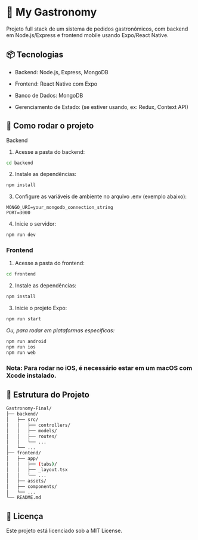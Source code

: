 # 🍔 My Gastronomy
Projeto full stack de um sistema de pedidos gastronômicos, com backend em Node.js/Express e frontend mobile usando Expo/React Native.

## 📦 Tecnologias
- Backend: Node.js, Express, MongoDB

- Frontend: React Native com Expo

- Banco de Dados: MongoDB

- Gerenciamento de Estado: (se estiver usando, ex: Redux, Context API)


## 🚀 Como rodar o projeto
Backend
1. Acesse a pasta do backend:

```bash
cd backend
```
2. Instale as dependências:

```bash
npm install
```

3. Configure as variáveis de ambiente no arquivo .env (exemplo abaixo):

```env
MONGO_URI=your_mongodb_connection_string
PORT=3000
```

4. Inicie o servidor:

```bash
npm run dev
```

### Frontend
1. Acesse a pasta do frontend:

```bash
cd frontend
```

2. Instale as dependências:

```bash
npm install
```

3. Inicie o projeto Expo:

```bash
npm run start
```

*Ou, para rodar em plataformas específicas:*

```bash
npm run android
npm run ios
npm run web
```
### Nota: Para rodar no iOS, é necessário estar em um macOS com Xcode instalado.

## 📁 Estrutura do Projeto
```bash
Gastronomy-Final/
├── backend/
│   ├── src/
│   │   ├── controllers/
│   │   ├── models/
│   │   ├── routes/
│   │   └── ...
│   └── ...
├── frontend/
│   ├── app/
│   │   ├── (tabs)/
│   │   ├── _layout.tsx
│   │   └── ...
│   ├── assets/
│   ├── components/
│   └── ...
└── README.md
```

## 📄 Licença
Este projeto está licenciado sob a MIT License.